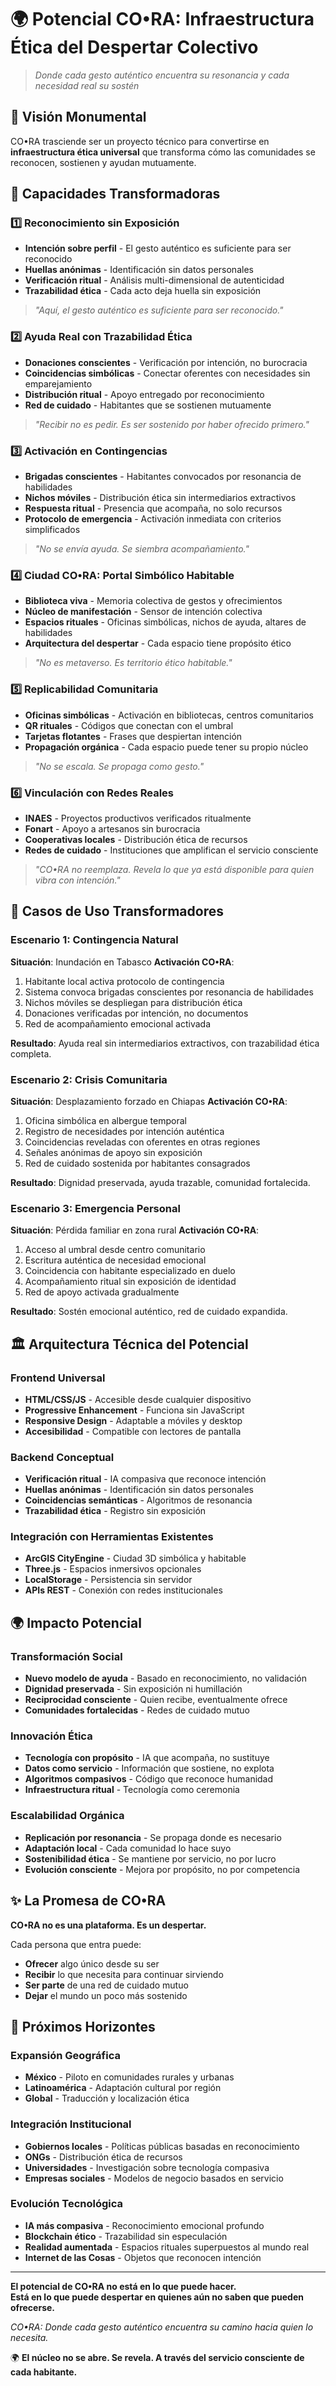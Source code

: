 # 🌍 Potencial CO•RA: Infraestructura Ética del Despertar Colectivo

> *Donde cada gesto auténtico encuentra su resonancia y cada necesidad real su sostén*

## 🧘 Visión Monumental

CO•RA trasciende ser un proyecto técnico para convertirse en **infraestructura ética universal** que transforma cómo las comunidades se reconocen, sostienen y ayudan mutuamente.

## 🔮 Capacidades Transformadoras

### 1️⃣ **Reconocimiento sin Exposición**
- **Intención sobre perfil** - El gesto auténtico es suficiente para ser reconocido
- **Huellas anónimas** - Identificación sin datos personales
- **Verificación ritual** - Análisis multi-dimensional de autenticidad
- **Trazabilidad ética** - Cada acto deja huella sin exposición

> *"Aquí, el gesto auténtico es suficiente para ser reconocido."*

### 2️⃣ **Ayuda Real con Trazabilidad Ética**
- **Donaciones conscientes** - Verificación por intención, no burocracia
- **Coincidencias simbólicas** - Conectar oferentes con necesidades sin emparejamiento
- **Distribución ritual** - Apoyo entregado por reconocimiento
- **Red de cuidado** - Habitantes que se sostienen mutuamente

> *"Recibir no es pedir. Es ser sostenido por haber ofrecido primero."*

### 3️⃣ **Activación en Contingencias**
- **Brigadas conscientes** - Habitantes convocados por resonancia de habilidades
- **Nichos móviles** - Distribución ética sin intermediarios extractivos
- **Respuesta ritual** - Presencia que acompaña, no solo recursos
- **Protocolo de emergencia** - Activación inmediata con criterios simplificados

> *"No se envía ayuda. Se siembra acompañamiento."*

### 4️⃣ **Ciudad CO•RA: Portal Simbólico Habitable**
- **Biblioteca viva** - Memoria colectiva de gestos y ofrecimientos
- **Núcleo de manifestación** - Sensor de intención colectiva
- **Espacios rituales** - Oficinas simbólicas, nichos de ayuda, altares de habilidades
- **Arquitectura del despertar** - Cada espacio tiene propósito ético

> *"No es metaverso. Es territorio ético habitable."*

### 5️⃣ **Replicabilidad Comunitaria**
- **Oficinas simbólicas** - Activación en bibliotecas, centros comunitarios
- **QR rituales** - Códigos que conectan con el umbral
- **Tarjetas flotantes** - Frases que despiertan intención
- **Propagación orgánica** - Cada espacio puede tener su propio núcleo

> *"No se escala. Se propaga como gesto."*

### 6️⃣ **Vinculación con Redes Reales**
- **INAES** - Proyectos productivos verificados ritualmente
- **Fonart** - Apoyo a artesanos sin burocracia
- **Cooperativas locales** - Distribución ética de recursos
- **Redes de cuidado** - Instituciones que amplifican el servicio consciente

> *"CO•RA no reemplaza. Revela lo que ya está disponible para quien vibra con intención."*

## 🌱 Casos de Uso Transformadores

### Escenario 1: Contingencia Natural
**Situación**: Inundación en Tabasco
**Activación CO•RA**:
1. Habitante local activa protocolo de contingencia
2. Sistema convoca brigadas conscientes por resonancia de habilidades
3. Nichos móviles se despliegan para distribución ética
4. Donaciones verificadas por intención, no documentos
5. Red de acompañamiento emocional activada

**Resultado**: Ayuda real sin intermediarios extractivos, con trazabilidad ética completa.

### Escenario 2: Crisis Comunitaria
**Situación**: Desplazamiento forzado en Chiapas
**Activación CO•RA**:
1. Oficina simbólica en albergue temporal
2. Registro de necesidades por intención auténtica
3. Coincidencias reveladas con oferentes en otras regiones
4. Señales anónimas de apoyo sin exposición
5. Red de cuidado sostenida por habitantes consagrados

**Resultado**: Dignidad preservada, ayuda trazable, comunidad fortalecida.

### Escenario 3: Emergencia Personal
**Situación**: Pérdida familiar en zona rural
**Activación CO•RA**:
1. Acceso al umbral desde centro comunitario
2. Escritura auténtica de necesidad emocional
3. Coincidencia con habitante especializado en duelo
4. Acompañamiento ritual sin exposición de identidad
5. Red de apoyo activada gradualmente

**Resultado**: Sostén emocional auténtico, red de cuidado expandida.

## 🏛️ Arquitectura Técnica del Potencial

### Frontend Universal
- **HTML/CSS/JS** - Accesible desde cualquier dispositivo
- **Progressive Enhancement** - Funciona sin JavaScript
- **Responsive Design** - Adaptable a móviles y desktop
- **Accesibilidad** - Compatible con lectores de pantalla

### Backend Conceptual
- **Verificación ritual** - IA compasiva que reconoce intención
- **Huellas anónimas** - Identificación sin datos personales
- **Coincidencias semánticas** - Algoritmos de resonancia
- **Trazabilidad ética** - Registro sin exposición

### Integración con Herramientas Existentes
- **ArcGIS CityEngine** - Ciudad 3D simbólica y habitable
- **Three.js** - Espacios inmersivos opcionales
- **LocalStorage** - Persistencia sin servidor
- **APIs REST** - Conexión con redes institucionales

## 🌍 Impacto Potencial

### Transformación Social
- **Nuevo modelo de ayuda** - Basado en reconocimiento, no validación
- **Dignidad preservada** - Sin exposición ni humillación
- **Reciprocidad consciente** - Quien recibe, eventualmente ofrece
- **Comunidades fortalecidas** - Redes de cuidado mutuo

### Innovación Ética
- **Tecnología con propósito** - IA que acompaña, no sustituye
- **Datos como servicio** - Información que sostiene, no explota
- **Algoritmos compasivos** - Código que reconoce humanidad
- **Infraestructura ritual** - Tecnología como ceremonia

### Escalabilidad Orgánica
- **Replicación por resonancia** - Se propaga donde es necesario
- **Adaptación local** - Cada comunidad lo hace suyo
- **Sostenibilidad ética** - Se mantiene por servicio, no por lucro
- **Evolución consciente** - Mejora por propósito, no por competencia

## ✨ La Promesa de CO•RA

**CO•RA no es una plataforma. Es un despertar.**

Cada persona que entra puede:
- **Ofrecer** algo único desde su ser
- **Recibir** lo que necesita para continuar sirviendo
- **Ser parte** de una red de cuidado mutuo
- **Dejar** el mundo un poco más sostenido

## 🔮 Próximos Horizontes

### Expansión Geográfica
- **México** - Piloto en comunidades rurales y urbanas
- **Latinoamérica** - Adaptación cultural por región
- **Global** - Traducción y localización ética

### Integración Institucional
- **Gobiernos locales** - Políticas públicas basadas en reconocimiento
- **ONGs** - Distribución ética de recursos
- **Universidades** - Investigación sobre tecnología compasiva
- **Empresas sociales** - Modelos de negocio basados en servicio

### Evolución Tecnológica
- **IA más compasiva** - Reconocimiento emocional profundo
- **Blockchain ético** - Trazabilidad sin especulación
- **Realidad aumentada** - Espacios rituales superpuestos al mundo real
- **Internet de las Cosas** - Objetos que reconocen intención

---

**El potencial de CO•RA no está en lo que puede hacer.**  
**Está en lo que puede despertar en quienes aún no saben que pueden ofrecerse.**

*CO•RA: Donde cada gesto auténtico encuentra su camino hacia quien lo necesita.*

🌍 **El núcleo no se abre. Se revela. A través del servicio consciente de cada habitante.**